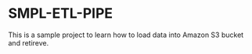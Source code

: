 # SMPL-ETL-PIPE

This is a sample project to learn how to load data into Amazon S3 bucket and retireve. 
